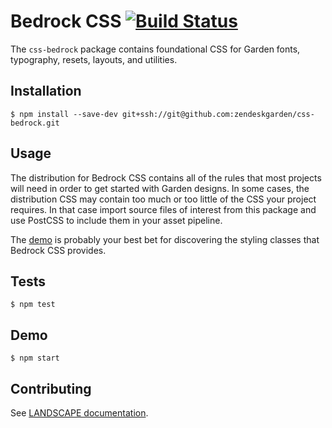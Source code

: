 # Bedrock CSS [![Build Status](https://travis-ci.com/zendeskgarden/css-bedrock.svg?token=dDt9s6smCMgz269xNbpz&branch=master)](https://travis-ci.com/zendeskgarden/css-bedrock)

The `css-bedrock` package contains foundational CSS for Garden fonts,
typography, resets, layouts, and utilities.

## Installation

    $ npm install --save-dev git+ssh://git@github.com:zendeskgarden/css-bedrock.git

## Usage

The distribution for Bedrock CSS contains all of the rules that most
projects will need in order to get started with Garden designs. In some
cases, the distribution CSS may contain too much or too little of the
CSS your project requires. In that case import source files of interest
from this package and use PostCSS to include them in your asset
pipeline.

The [demo](http://garden.zendesk.com/css-bedrock/) is probably your
best bet for discovering the styling classes that Bedrock CSS provides.

## Tests

    $ npm test

## Demo

    $ npm start

## Contributing

See [LANDSCAPE
documentation](https://github.com/zendeskgarden/LANDSCAPE/wiki/Contributing).

